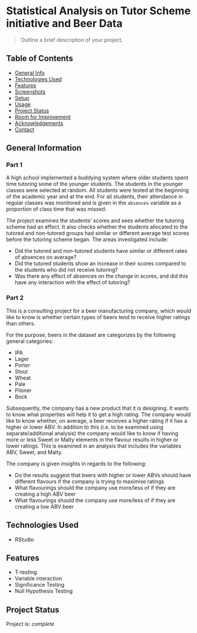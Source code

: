 # Statistical Analysis on Tutor Scheme initiative and Beer Data
> Outline a brief description of your project.

## Table of Contents
* [General Info](#general-information)
* [Technologies Used](#technologies-used)
* [Features](#features)
* [Screenshots](#screenshots)
* [Setup](#setup)
* [Usage](#usage)
* [Project Status](#project-status)
* [Room for Improvement](#room-for-improvement)
* [Acknowledgements](#acknowledgements)
* [Contact](#contact)
<!-- * [License](#license) -->


## General Information
### Part 1
A high school implemented a buddying system where older students spent time tutoring some of the younger students. The students in the younger classes were selected at random. All students were tested at the beginning of the academic year and at the end. For all students, their attendance in regular classes was monitored and is given in the `absences` variable as a proportion of class time that was missed.

The project examines the students’ scores and sees whether the tutoring scheme had an effect. It also checks whether the students allocated to the tutored and non-tutored groups had similar or different average test scores before the tutoring scheme began. The areas investigated include:
- Did the tutored and non-tutored students have similar or different rates of absences on average?
- Did the tutored students show an increase in their scores compared to the students who did not receive tutoring?
- Was there any effect of absences on the change in scores, and did this have any interaction with the effect of tutoring?

### Part 2
This is a consulting project for a beer manufacturing company, which would like to know is whether certain types of beers tend to receive higher ratings than others.

For the purpose, beers in the dataset are categorizes by the following general categories:
- IPA 
- Lager 
- Porter 
- Stout 
- Wheat 
- Pale 
- Pilsner 
- Bock

Subsequently, the company has a new product that it is designing. It wants to know what properties will help it to get a high rating.
The company would like to know whether, on average, a beer receives a higher rating if it has a higher or lower ABV. In addition to this (i.e. to be examined using separate/additional analysis) the company would like to know if having more or less Sweet or Malty elements in the flavour results in higher or lower ratings. This is examined in an analysis that includes the variables ABV, Sweet, and Malty.

The company is given insights in regards to the following:
- Do the results suggest that beers with higher or lower ABVs should have different flavours if the company is trying to maximise ratings
- What flavourings should the company use more/less of if they are creating a high ABV beer
- What flavourings should the company use more/less of if they are creating a low ABV beer

## Technologies Used
- RStudio

## Features
- T-testing
- Variable interaction
- Significance Testing
- Null Hypothesis Testing

## Project Status
Project is: _complete_
